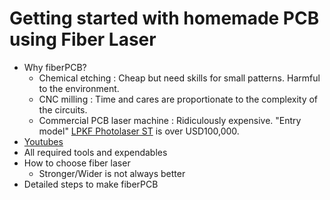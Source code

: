 # Getting started with homemade PCB using Fiber Laser

* Why fiberPCB?
  * Chemical etching : Cheap but need skills for small patterns. Harmful to the environment.
  * CNC milling : Time and cares are proportionate to the complexity of the circuits.
  * Commercial PCB laser machine : Ridiculously expensive. "Entry model" [LPKF Photolaser ST](https://www.youtube.com/watch?v=WMgXvRwbaLw) is over USD100,000.
* [Youtubes](https://www.youtube.com/playlist?list=PLIcr1mnww28Doh5sBvfblVOn0Wxk1qtYr)
* All required tools and expendables
* How to choose fiber laser
  * Stronger/Wider is not always better
* Detailed steps to make fiberPCB



